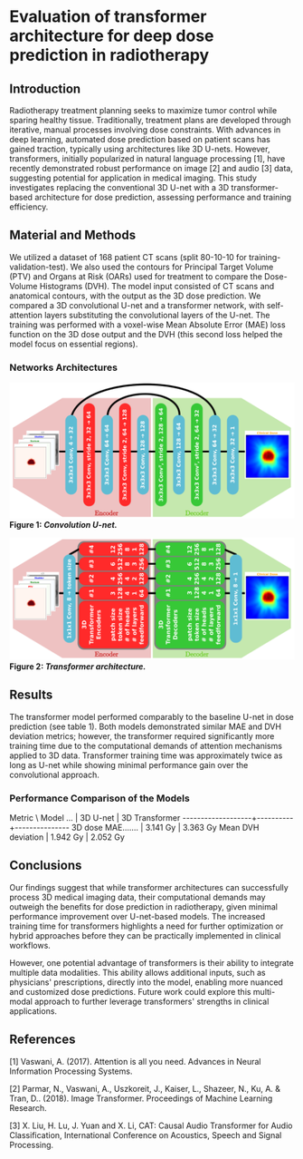# Evaluation of transformer architecture for deep dose prediction in radiotherapy

## Introduction

Radiotherapy treatment planning seeks to maximize tumor control while sparing healthy tissue. Traditionally, treatment plans are developed through iterative, manual processes involving dose constraints. With advances in deep learning, automated dose prediction based on patient scans has gained traction, typically using architectures like 3D U-nets. However, transformers, initially popularized in natural language processing [1], have recently demonstrated robust performance on image [2] and audio [3] data, suggesting potential for application in medical imaging. This study investigates replacing the conventional 3D U-net with a 3D transformer-based architecture for dose prediction, assessing performance and training efficiency.

## Material and Methods

We utilized a dataset of 168 patient CT scans (split 80-10-10 for training-validation-test). We also used the contours for Principal Target Volume (PTV) and Organs at Risk (OARs) used for treatment to compare the Dose-Volume Histograms (DVH). The model input consisted of CT scans and anatomical contours, with the output as the 3D dose prediction. We compared a 3D convolutional U-net and a transformer network, with self-attention layers substituting the convolutional layers of the U-net. The training was performed with a voxel-wise Mean Absolute Error (MAE) loss function on the 3D dose output and the DVH (this second loss helped the model focus on essential regions).

### Networks Architectures

![Figure 1: Convolution U-net](architecture-convolution.svg)
**Figure 1: _Convolution U-net._**

![Figure 2: Transformer architecture](architecture-transformer.svg)
**Figure 2: _Transformer architecture._**

## Results

The transformer model performed comparably to the baseline U-net in dose prediction (see table 1). Both models demonstrated similar MAE and DVH deviation metrics; however, the transformer required significantly more training time due to the computational demands of attention mechanisms applied to 3D data. Transformer training time was approximately twice as long as U-net while showing minimal performance gain over the convolutional approach.

### Performance Comparison of the Models

Metric \ Model ... | 3D U-net | 3D Transformer
-------------------+----------+---------------
3D dose MAE....... | 3.141 Gy | 3.363 Gy
Mean DVH deviation | 1.942 Gy | 2.052 Gy

## Conclusions

Our findings suggest that while transformer architectures can successfully process 3D medical imaging data, their computational demands may outweigh the benefits for dose prediction in radiotherapy, given minimal performance improvement over U-net-based models. The increased training time for transformers highlights a need for further optimization or hybrid approaches before they can be practically implemented in clinical workflows.

However, one potential advantage of transformers is their ability to integrate multiple data modalities. This ability allows additional inputs, such as physicians' prescriptions, directly into the model, enabling more nuanced and customized dose predictions. Future work could explore this multi-modal approach to further leverage transformers' strengths in clinical applications.

## References

[1] Vaswani, A. (2017). Attention is all you need. Advances in Neural Information Processing Systems.

[2] Parmar, N., Vaswani, A., Uszkoreit, J., Kaiser, L., Shazeer, N., Ku, A. & Tran, D.. (2018). Image Transformer. Proceedings of Machine Learning Research.

[3] X. Liu, H. Lu, J. Yuan and X. Li, CAT: Causal Audio Transformer for Audio Classification, International Conference on Acoustics, Speech and Signal Processing.
